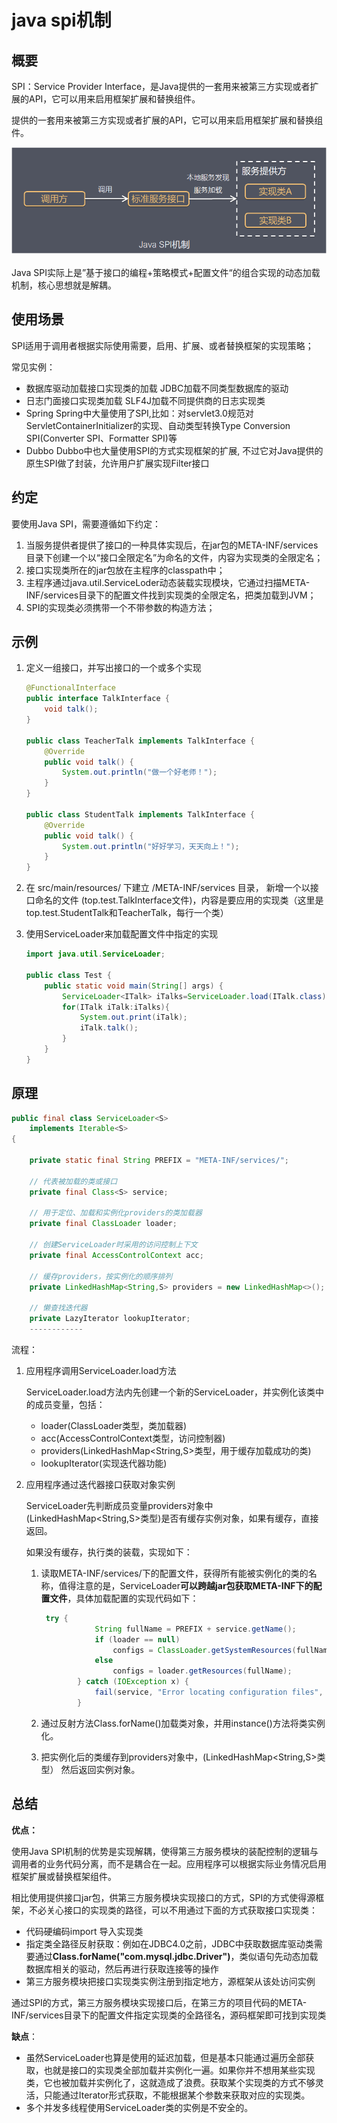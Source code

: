 # java spi机制

## 概要

SPI：Service Provider Interface，是Java提供的一套用来被第三方实现或者扩展的API，它可以用来启用框架扩展和替换组件。

提供的一套用来被第三方实现或者扩展的API，它可以用来启用框架扩展和替换组件。

![java spi](../images/javaspi机制.png)

Java SPI实际上是”基于接口的编程+策略模式+配置文件“的组合实现的动态加载机制，核心思想就是解耦。

## 使用场景

SPI适用于调用者根据实际使用需要，启用、扩展、或者替换框架的实现策略；

常见实例：

- 数据库驱动加载接口实现类的加载
   JDBC加载不同类型数据库的驱动
- 日志门面接口实现类加载
   SLF4J加载不同提供商的日志实现类
- Spring
   Spring中大量使用了SPI,比如：对servlet3.0规范对ServletContainerInitializer的实现、自动类型转换Type Conversion SPI(Converter SPI、Formatter SPI)等
- Dubbo
   Dubbo中也大量使用SPI的方式实现框架的扩展, 不过它对Java提供的原生SPI做了封装，允许用户扩展实现Filter接口

## 约定

要使用Java SPI，需要遵循如下约定：

1. 当服务提供者提供了接口的一种具体实现后，在jar包的META-INF/services目录下创建一个以“接口全限定名”为命名的文件，内容为实现类的全限定名；
2. 接口实现类所在的jar包放在主程序的classpath中；
3. 主程序通过java.util.ServiceLoder动态装载实现模块，它通过扫描META-INF/services目录下的配置文件找到实现类的全限定名，把类加载到JVM；
4. SPI的实现类必须携带一个不带参数的构造方法；

## 示例

1. 定义一组接口，并写出接口的一个或多个实现

    ```java
    @FunctionalInterface
    public interface TalkInterface {
        void talk();
    }

    public class TeacherTalk implements TalkInterface {
        @Override
        public void talk() {
            System.out.println("做一个好老师！");
        }
    }

    public class StudentTalk implements TalkInterface {
        @Override
        public void talk() {
            System.out.println("好好学习，天天向上！");
        }
    }
    ```
    
2. 在 src/main/resources/ 下建立 /META-INF/services 目录， 新增一个以接口命名的文件 (top.test.TalkInterface文件)，内容是要应用的实现类（这里是top.test.StudentTalk和TeacherTalk，每行一个类）

3. 使用ServiceLoader来加载配置文件中指定的实现

    ```java
    import java.util.ServiceLoader;
    
    public class Test {
        public static void main(String[] args) {
            ServiceLoader<ITalk> iTalks=ServiceLoader.load(ITalk.class);
            for(ITalk iTalk:iTalks){
                System.out.print(iTalk);
                iTalk.talk();
            }
        }
    }
    ```

## 原理

```java
public final class ServiceLoader<S>
    implements Iterable<S>
{

    private static final String PREFIX = "META-INF/services/";

    // 代表被加载的类或接口
    private final Class<S> service;

    // 用于定位、加载和实例化providers的类加载器
    private final ClassLoader loader;

    // 创建ServiceLoader时采用的访问控制上下文
    private final AccessControlContext acc;

    // 缓存providers，按实例化的顺序排列
    private LinkedHashMap<String,S> providers = new LinkedHashMap<>();

    // 懒查找迭代器
    private LazyIterator lookupIterator;
    ------------
```

流程：

1. 应用程序调用ServiceLoader.load方法

   ServiceLoader.load方法内先创建一个新的ServiceLoader，并实例化该类中的成员变量，包括：

   - loader(ClassLoader类型，类加载器)
   - acc(AccessControlContext类型，访问控制器)
   - providers(LinkedHashMap<String,S>类型，用于缓存加载成功的类)
   - lookupIterator(实现迭代器功能)

2. 应用程序通过迭代器接口获取对象实例

   ServiceLoader先判断成员变量providers对象中(LinkedHashMap<String,S>类型)是否有缓存实例对象，如果有缓存，直接返回。

   如果没有缓存，执行类的装载，实现如下：

   1. 读取META-INF/services/下的配置文件，获得所有能被实例化的类的名称，值得注意的是，ServiceLoader**可以跨越jar包获取META-INF下的配置文件**，具体加载配置的实现代码如下：

      ```java
       try {
                  String fullName = PREFIX + service.getName();
                  if (loader == null)
                      configs = ClassLoader.getSystemResources(fullName);
                  else
                      configs = loader.getResources(fullName);
              } catch (IOException x) {
                  fail(service, "Error locating configuration files", x);
              }
      ```

   2. 通过反射方法Class.forName()加载类对象，并用instance()方法将类实例化。

   3. 把实例化后的类缓存到providers对象中，(LinkedHashMap<String,S>类型）
       然后返回实例对象。

## 总结

**优点：**

使用Java SPI机制的优势是实现解耦，使得第三方服务模块的装配控制的逻辑与调用者的业务代码分离，而不是耦合在一起。应用程序可以根据实际业务情况启用框架扩展或替换框架组件。

相比使用提供接口jar包，供第三方服务模块实现接口的方式，SPI的方式使得源框架，不必关心接口的实现类的路径，可以不用通过下面的方式获取接口实现类：

- 代码硬编码import 导入实现类
- 指定类全路径反射获取：例如在JDBC4.0之前，JDBC中获取数据库驱动类需要通过**Class.forName("com.mysql.jdbc.Driver")**，类似语句先动态加载数据库相关的驱动，然后再进行获取连接等的操作
- 第三方服务模块把接口实现类实例注册到指定地方，源框架从该处访问实例

通过SPI的方式，第三方服务模块实现接口后，在第三方的项目代码的META-INF/services目录下的配置文件指定实现类的全路径名，源码框架即可找到实现类

**缺点**：

- 虽然ServiceLoader也算是使用的延迟加载，但是基本只能通过遍历全部获取，也就是接口的实现类全部加载并实例化一遍。如果你并不想用某些实现类，它也被加载并实例化了，这就造成了浪费。获取某个实现类的方式不够灵活，只能通过Iterator形式获取，不能根据某个参数来获取对应的实现类。
- 多个并发多线程使用ServiceLoader类的实例是不安全的。